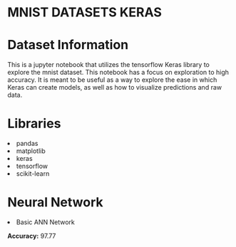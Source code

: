 # MNIST DATASETS KERAS

# Dataset Information

This is a jupyter notebook that utilizes the tensorflow Keras library to explore the mnist dataset. This notebook has a focus on exploration to high accuracy. It is meant to be useful as a way to explore the ease in which Keras can create models, as well as how to visualize predictions and raw data.

# Libraries

<li>pandas
<li>matplotlib
<li>keras
<li>tensorflow
<li>scikit-learn

# Neural Network

<li>Basic ANN Network
  
**Accuracy:**  97.77
